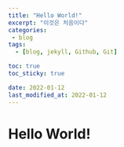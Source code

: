 ```yaml
---
title: "Hello World!"
excerpt: "이것은 처음이다"
categories:
 - blog
tags:
  - [blog, jekyll, Github, Git]

toc: true
toc_sticky: true

date: 2022-01-12
last_modified_at: 2022-01-12
---
```


# Hello World!
